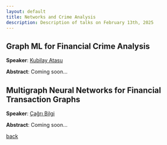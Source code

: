 ```yaml
---
layout: default
title: Networks and Crime Analysis
description: Description of talks on February 13th, 2025
---
```




## Graph ML for Financial Crime Analysis


**Speaker**: [Kubilay Atasu](https://atasu-kubilay.github.io/)

**Abstract**: Coming soon...


## Multigraph Neural Networks for Financial Transaction Graphs

**Speaker**: [Çağrı Bilgi](https://hcagri.github.io/)

**Abstract**: Coming soon...



[back](../index.md#february-13th-2025-networks-and-crime-analysis)
